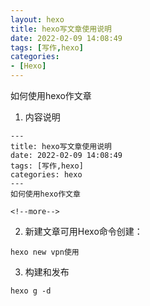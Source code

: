 ```yaml
---
layout: hexo
title: hexo写文章使用说明
date: 2022-02-09 14:08:49
tags: [写作,hexo]
categories:
- [Hexo]
---
```

如何使用hexo作文章

<!--more-->


1. 内容说明
```
---
title: hexo写文章使用说明
date: 2022-02-09 14:08:49
tags: [写作,hexo]
categories: hexo
---
如何使用hexo作文章

<!--more-->

```



2. 新建文章可用Hexo命令创建：
```
hexo new vpn使用

```


3. 构建和发布
```
hexo g -d

```
